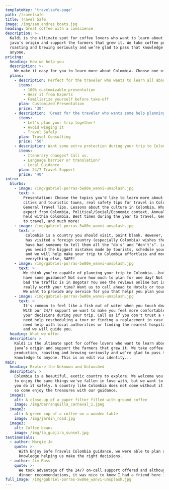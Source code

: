 ```yaml
---
templateKey: 'travelsafe-page'
path: /travelsafe
title: Travel Safe
image: /img/san_andres_boats.jpg
heading: Great coffee with a conscience
description: >-
  Kaldi is the ultimate spot for coffee lovers who want to learn about their
  java’s origin and support the farmers that grew it. We take coffee production,
  roasting and brewing seriously and we’re glad to pass that knowledge to
  anyone.
pricing:
  heading: How we help you
  description: >-
    We make it easy for you to learn more about Colombia. Choose one of the options below depending on the service you'd like help with. Contact us about more details and payment info.
  plans:
    - description: Perfect for the traveler who wants to learn all about Colombia before they embark!
      items:
        - 100% customizable presentation
        - Hear it from Experts
        - Familiarize yourself before take-off
      plan: Customized Presentation
      price: '30'
    - description: 'Great for the traveler who wants some help planning or executing their trip!'
      items:
        - Let's plan your trip together!
        - Avoid winging it
        - Travel Safely
      plan: Travel Consulting
      price: '50'
    - description: Want some extra protection during your trip to Colombia, let us help you!
      items:
        - Itenerary changes? Call us.
        - Language barrier or translation?
        - Local Guidance
      plan: 24/7 Travel Support
      price: '40'
intro:
  blurbs:
    - image: /img/gabriel-porras-5w80e_wanvi-unsplash.jpg
      text: >
        Presentation: Choose the topics you'd like to learn more about: The major
        cities and touristic towns, real safety tips for travel in Colombia,
        General Travel Tips, Lessons about the culture in Colombia, What to
        expect from Colombia, Political/Social/Economic context, Annual events
        held within Colombia, Best times during the year to travel, General cost
        to travel, and much more!
    - image: /img/gabriel-porras-5w80e_wanvi-unsplash.jpg
      text: >
         Colombia is a country you should visit, point blank. However, anyone who 
         has visited a foreign country (especially Colombia) wishes they would
         have had someone to tell them all the "do's" and "don't's". Let us help
         you avoid the biggest mistakes made by tourists, schedule your presentation 
         and we will help make your trip to Colombia effortless and more important than 
         everything else, SAFE!
    - image: /img/gabriel-porras-5w80e_wanvi-unsplash.jpg
      text: >
        We think you're capable of planning your trip to Colombia...but why not
        have some guidance? Not sure how much to plan for one day? Not sure how
        bad the traffic is in Bogota? You see the reviews online but is this tour
        really worth your time? Want us to call ahead to Hotels or tours for you?
        We want to provide any service for you that helps you plan your trip to Colombia.
    - image: /img/gabriel-porras-5w80e_wanvi-unsplash.jpg
      text: >
        It's common to feel like a fish out of water when you touch down in Colombia.
        With our 24/7 support we want to make you feel more comfortable while you make 
        your decisions during your trip. Call us if you don't trust a vendor, if you 
        need help rescheduling a tour or finding a replacement in case of cancelations, 
        need help with local authorities or finding the nearest hospital, simply call us
        and we will guide you.
  heading: What we offer
  description: >
    Kaldi is the ultimate spot for coffee lovers who want to learn about their
    java’s origin and support the farmers that grew it. We take coffee
    production, roasting and brewing seriously and we’re glad to pass that
    knowledge to anyone. This is an edit via identity...
main:
  heading: Explore the Unknown and Untouched
  description: >
    Colombia is a beautiful, exotic country to explore. We welcome you 
    to enjoy the same things we've fallen in love with, but we want to help
    you do it safely. A country like Colombia does not come without it's own risks,
    so come enjoy the treasures with our guidance.
  image1:
    alt: A close-up of a paper filter filled with ground coffee
    image: /img/barranquilla_carnaval_1.jpeg
  image2:
    alt: A green cup of a coffee on a wooden table
    image: /img/jardin_road.jpg
  image3:
    alt: Coffee beans
    image: /img/la_guajira_sunset.jpg
testimonials:
  - author: Margie Jo
    quote: >-
      With Enjoy Safe Travels Colombia guidance, we were able to plan a trip ourselves to Colombia, but we had insider
      knowledge helping us make the right decisions.
  - author: Jim Ross
    quote: >-
      We took advantage of the 24/7 on-call support offered and although we only communicated a couple times about
      dinner recommendations, it was nice to know I had a friend here in Colombia ready and waiting ot help out if we needed it.
full_image: /img/gabriel-porras-5w80e_wanvi-unsplash.jpg
---
```

